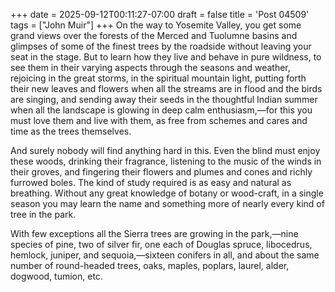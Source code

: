 +++
date = 2025-09-12T00:11:27-07:00
draft = false
title = 'Post 04509'
tags = ["John Muir"]
+++
On the way to Yosemite Valley, you get some grand views over the forests of the Merced and Tuolumne basins and glimpses of some of the finest trees by the roadside without leaving your seat in the stage. But to learn how they live and behave in pure wildness, to see them in their varying aspects through the seasons and weather, rejoicing in the great storms, in the spiritual mountain light, putting forth their new leaves and flowers when all the streams are in flood and the birds are singing, and sending away their seeds in the thoughtful Indian summer when all the landscape is glowing in deep calm enthusiasm,—for this you must love them and live with them, as free from schemes and cares and time as the trees themselves.

And surely nobody will find anything hard in this. Even the blind must enjoy these woods, drinking their fragrance, listening to the music of the winds in their groves, and fingering their flowers and plumes and cones and richly furrowed boles. The kind of study required is as easy and natural as breathing. Without any great knowledge of botany or wood-craft, in a single season you may learn the name and something more of nearly every kind of tree in the park.

With few exceptions all the Sierra trees are growing in the park,—nine species of pine, two of silver fir, one each of Douglas spruce, libocedrus, hemlock, juniper, and sequoia,—sixteen conifers in all, and about the same number of round-headed trees, oaks, maples, poplars, laurel, alder, dogwood, tumion, etc.
